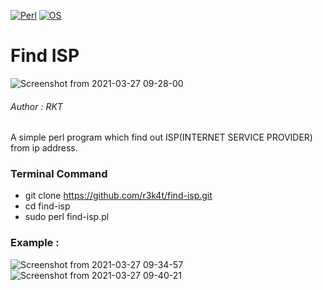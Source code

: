 [![Perl](https://img.shields.io/badge/Program-Perl-lightgreen.svg)](https://metacpan.org/release/perl)
[![OS](https://img.shields.io/badge/Tested%20On-Linux-yellowgreen.svg)](https://en.wikipedia.org/wiki/Linux)

# Find  ISP

![Screenshot from 2021-03-27 09-28-00](https://user-images.githubusercontent.com/69615463/112709562-df998500-8ee4-11eb-94df-103ab5cbc8ef.png)

<h6>Author : RKT</h6>

A simple perl program which find out ISP(INTERNET SERVICE PROVIDER) from ip address.


### Terminal Command ###

+ git clone https://github.com/r3k4t/find-isp.git
+ cd find-isp
+ sudo perl find-isp.pl


### Example : ###

![Screenshot from 2021-03-27 09-34-57](https://user-images.githubusercontent.com/69615463/112709572-f3dd8200-8ee4-11eb-8636-2891c7eeadd0.png)
![Screenshot from 2021-03-27 09-40-21](https://user-images.githubusercontent.com/69615463/112709573-f93acc80-8ee4-11eb-8f95-eb2643e6e352.png)






